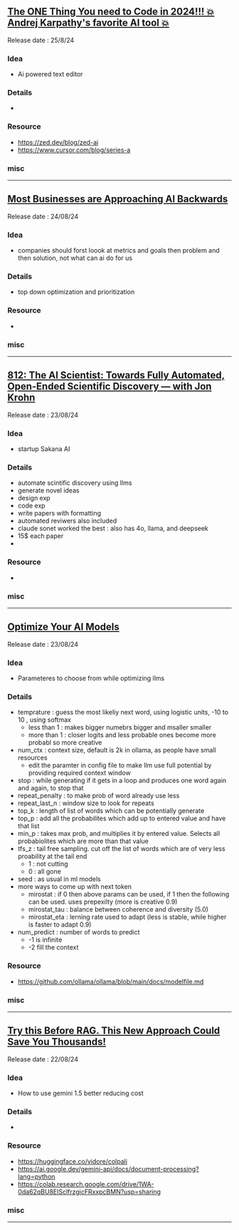 ## [The ONE Thing You need to Code in 2024!!! 💥Andrej Karpathy's favorite AI tool 💥](https://youtu.be/2ybCIacN9Ns)
Release date : 25/8/24
### Idea
- Ai powered text editor

### Details
- 

### Resource
- https://zed.dev/blog/zed-ai
- https://www.cursor.com/blog/series-a

### misc
 
---
## [Most Businesses are Approaching AI Backwards](https://youtu.be/XSITyCRKvng)
Release date : 24/08/24
### Idea
- companies should forst loook at metrics and goals then problem and then solution, not what can ai do for us

### Details
- top down optimization and prioritization

### Resource
- 

### misc
 
---
## [812: The AI Scientist: Towards Fully Automated, Open-Ended Scientific Discovery — with Jon Krohn](https://youtu.be/nFJVDEjoaCA)
Release date : 23/08/24
### Idea
- startup Sakana AI

### Details
- automate scintific discovery using llms 
- generate novel ideas
- design exp
- code exp
- write papers with formatting
- automated reviwers also included
- claude sonet worked the best : also has 4o, llama, and deepseek
- 15$ each paper
- 


### Resource
- 

### misc
 
---
## [Optimize Your AI Models](https://youtu.be/QfFRNF5AhME)
Release date : 23/08/24
### Idea
- Parameteres to choose from while optimizing llms

### Details
- temprature : guess the most likeliy next word, using logistic units, -10 to 10 , using softmax
    - less than 1 : makes bigger numebrs bigger and msaller smaller
    - more than 1 : closer logits and less probable ones become more probabl so more creative
- num_ctx : context size, default is 2k in ollama, as people have small resources
    - edit the paramter in config file to make llm use full potential by providing required context window
- stop : while generating if it gets in a loop and produces one word again and again, to stop that
- repeat_penalty : to make prob of word already use less
- repeat_last_n : window size to look for repeats
- top_k : length of list of words which can be potentially generate
- top_p : add all the probabilites which add up to entered value and have that list
- min_p : takes max prob, and multiplies it by entered value. Selects all probabiolites which are more than that value
- tfs_z : tail free sampling. cut off the list of words which are of very less proability at the tail end
    - 1 : not cutting
    - 0 : all gone
- seed : as usual in ml models
- more ways to come up with next token
    - mirostat : if 0 then above params can be used, if 1 then the following can be used. uses prepexilty (more is creative 0.9)
    - mirostat_tau : balance between coherence and diversity (5.0)
    - mirostat_eta : lerning rate used to adapt (less is stable, while higher is faster to adapt 0.9)
- num_predict : number of words to predict
    - -1 is infinite
    - -2 fill the context


### Resource
- https://github.com/ollama/ollama/blob/main/docs/modelfile.md

### misc
 
---
## [Try this Before RAG. This New Approach Could Save You Thousands!](https://youtu.be/UZg_xyIS9_E)
Release date : 22/08/24
### Idea
- How to use gemini 1.5 better reducing cost

### Details
- 

### Resource
- https://huggingface.co/vidore/colpali
- https://ai.google.dev/gemini-api/docs/document-processing?lang=python
- https://colab.research.google.com/drive/1WA-0da62qBU8ElSclfrzgicFRxxpcBMN?usp=sharing

### misc
 
---
